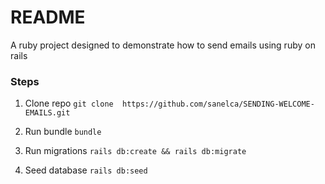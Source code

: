 # README

A ruby project designed to demonstrate how to send emails using ruby on rails 

### Steps
1. Clone repo ``git clone  https://github.com/sanelca/SENDING-WELCOME-EMAILS.git``

2. Run bundle `bundle `

3. Run migrations `rails db:create && rails db:migrate`

4. Seed database `rails db:seed`

